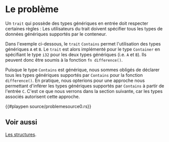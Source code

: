 # Le problème

Un `trait` qui possède des types génériques en entrée doit respecter certaines règles : Les utilisateurs du trait doivent spécifier tous les types de données génériques supportés par le conteneur.

Dans l'exemple ci-dessous, le `trait` `Contains` permet l'utilisation des types génériques `A` et `B`. Le `trait` est alors implémenté pour le type `Container` en spécifiant le type `i32` pour les deux types génériques (i.e. `A` et `B`). Ils peuvent donc être soumis à la fonction `fn difference()`.

Puisque le type `Contains` est générique, nous sommes obligés de déclarer tous les types génériques supportés par `Contains` pour la fonction `difference()`. En pratique, nous opterions pour une approche nous permettant d'inférer les types génériques supportés par `Contains` à partir de l'entrée `C`. C'est ce que nous verrons dans la section suivante, car les types associés autorisent cette approche.

{{#playpen source/problemesource0.rs}}

## Voir aussi

[Les structures][struct].

[struct]: ../chapitre3/struct.html

